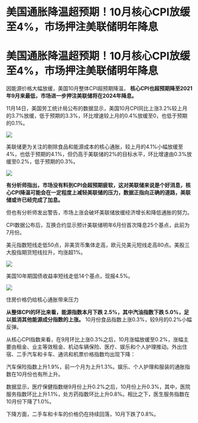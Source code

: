 # 美国通胀降温超预期！10月核心CPI放缓至4%，市场押注美联储明年降息

# 美国通胀降温超预期！10月核心CPI放缓至4%，市场押注美联储明年降息

因能源价格大幅放缓，美国10月整体CPI超预期降温， **核心CPI也超预期降至2021年9月来最低，市场进一步押注美联储将在2024年降息。**

11月14日，美国劳工统计局公布的数据显示，美国10月CPI同比上涨3.2%较上月的3.7%放缓，低于预期的3.3%，环比增速较上月的0.4%放缓至0，也低于预期的0.1%。

![](https://inews.gtimg.com/news_bt/Ou8lwsRjgF8KV5QKDi4-NJAxK0WruvEHdCnivydotHHcEAA/1000)

美联储更为关注的剔除食品和能源成本的核心通胀，较上月的4.1%小幅放缓至4%，也低于预期的4.1%，但仍高于美联储的2%的目标水平，环比增速由0.3%放缓至0.2%，低于预期的0.3%。

![](https://inews.gtimg.com/news_bt/ObIW_udsLYSbeTXhD3VjuOfZiI10OL1LbAKdeh89C10qsAA/1000)

**有分析师指出，市场没有料到CPI会超预期疲软，这对美联储来说是个好消息，核心CPI降温可能会在一定程度上减轻美联储的压力，数据正指向正确的道路，美联储或许已经完成了加息。**

但也有分析师发出警告，市场上涨会破坏美联储放缓经济增长和降低通胀的努力。

CPI数据公布后，互换合约显示预计美联储明年6月份首次降息25个基点，此前为7月份。

美元指数短线走低50点，非美货币集体走高，欧元兑美元短线走高80点。美股三大股指期货短线拉升，均涨超1%。

![](https://inews.gtimg.com/news_bt/Os6GQVFW82rvGIEezjL_fYld8BWuXbOnW4mRrU0uz-c3cAA/1000)

美国10年期国债收益率短线走低14个基点，现报4.5%。

![](https://inews.gtimg.com/news_bt/OVfEjAfy_4VihruvRqX6LxbLkaj9_LmrGCc-5KTHCnoz0AA/1000)

住房价格仍给核心通胀带来压力

**从整体CPI的环比来看，能源指数本月下跌 2.5%，其中汽油指数下跌 5.0%，足以抵消其他能源成分指数的上涨。**
10月份食品指数上涨0.3%，较9月的0.2%小幅反弹。

从核心CPI指数来看，在9月环比上涨0.3%之后，10月涨幅放缓至0.2%，涨幅主要由租金、业主等效租金、机动车辆保险、医疗、娱乐和个人护理推动。外出住宿、二手汽车和卡车、通讯和机票价格指数均出现下降：

汽车保险指数上升1.9%，前一个月为上升1.3%。娱乐、个人护理和服装的通胀指数在10月份也有所上升。

数据显示，医疗保健指数继9月份上升0.2%之后，10月份上升0.3%，其中，医院服务指数环比上升1.1%，处方药指数环比上升0.8%。相比之下，医生服务指数在10月份下降了1.0%。

下降方面，二手车和卡车的价格仍在持续回落，10月下跌了0.8%。

